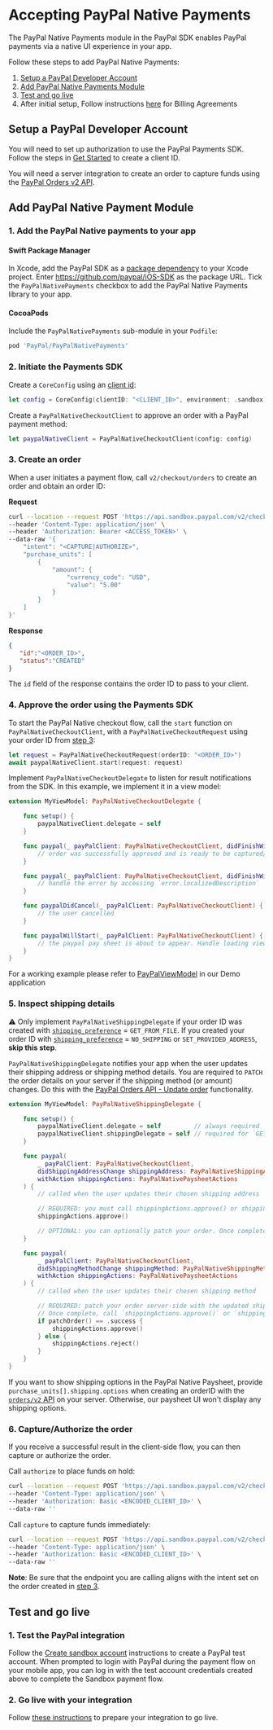# Accepting PayPal Native Payments

The PayPal Native Payments module in the PayPal SDK enables PayPal payments via a native UI experience in your app.

Follow these steps to add PayPal Native Payments:

1. [Setup a PayPal Developer Account](#setup-a-paypal-developer-account)
2. [Add PayPal Native Payments Module](#add-paypal-native-payments-module)
3. [Test and go live](#test-and-go-live)
4. After initial setup, Follow instructions [here](#billing-agreement) for Billing Agreements

## Setup a PayPal Developer Account

You will need to set up authorization to use the PayPal Payments SDK. 
Follow the steps in [Get Started](https://developer.paypal.com/api/rest/#link-getstarted) to create a client ID. 

You will need a server integration to create an order to capture funds using the [PayPal Orders v2 API](https://developer.paypal.com/docs/api/orders/v2). 

## Add PayPal Native Payment Module

### 1. Add the PayPal Native payments to your app

#### Swift Package Manager

In Xcode, add the PayPal SDK as a [package dependency](https://developer.apple.com/documentation/swift_packages/adding_package_dependencies_to_your_app) to your Xcode project. Enter https://github.com/paypal/iOS-SDK as the package URL. Tick the `PayPalNativePayments` checkbox to add the PayPal Native Payments library to your app.

#### CocoaPods

Include the `PayPalNativePayments` sub-module in your `Podfile`:

```ruby
pod 'PayPal/PayPalNativePayments'
```

### 2. Initiate the Payments SDK

Create a `CoreConfig` using an [client id](https://developer.paypal.com/api/rest/):

```swift
let config = CoreConfig(clientID: "<CLIENT_ID>", environment: .sandbox)
```

Create a `PayPalNativeCheckoutClient` to approve an order with a PayPal payment method:

```swift
let paypalNativeClient = PayPalNativeCheckoutClient(config: config)
```

### 3. Create an order

When a user initiates a payment flow, call `v2/checkout/orders` to create an order and obtain an order ID:

**Request**
```bash
curl --location --request POST 'https://api.sandbox.paypal.com/v2/checkout/orders/' \
--header 'Content-Type: application/json' \
--header 'Authorization: Bearer <ACCESS_TOKEN>' \
--data-raw '{
    "intent": "<CAPTURE|AUTHORIZE>",
    "purchase_units": [
        {
            "amount": {
                "currency_code": "USD",
                "value": "5.00"
            }
        }
    ]
}'
```

**Response**
```json
{
   "id":"<ORDER_ID>",
   "status":"CREATED"
}
```

The `id` field of the response contains the order ID to pass to your client.

### 4. Approve the order using the Payments SDK

To start the PayPal Native checkout flow, call the `start` function on `PayPalNativeCheckoutClient`, with a `PayPalNativeCheckoutRequest` using your order ID from [step 3](#3-create-an-order): 

```swift
let request = PayPalNativeCheckoutRequest(orderID: "<ORDER_ID>")
await paypalNativeClient.start(request: request)
```

Implement `PayPalNativeCheckoutDelegate` to listen for result notifications from the SDK. In this example, we implement it in a view model:

```swift
extension MyViewModel: PayPalNativeCheckoutDelegate {

    func setup() {
        paypalNativeClient.delegate = self
    }

    func paypal(_ payPalClient: PayPalNativeCheckoutClient, didFinishWithResult result: PayPalNativeCheckoutResult) {
        // order was successfully approved and is ready to be captured/authorized (see step 5)
    }

    func paypal(_ payPalClient: PayPalNativeCheckoutClient, didFinishWithError error: CoreSDKError) {
        // handle the error by accessing `error.localizedDescription`
    }

    func paypalDidCancel(_ payPalClient: PayPalNativeCheckoutClient) {
        // the user cancelled
    }

    func paypalWillStart(_ payPalClient: PayPalNativeCheckoutClient) {
        // the paypal pay sheet is about to appear. Handle loading views, spinners, etc.
    }
}
```

For a working example please refer to [PayPalViewModel](../../Demo/Demo/ViewModels/PayPalViewModel.swift) in our Demo application

### 5. Inspect shipping details

:warning: Only implement `PayPalNativeShippingDelegate` if your order ID was created with [`shipping_preference`](https://developer.paypal.com/docs/api/orders/v2/#definition-order_application_context) = `GET_FROM_FILE`. If you created your order ID with [`shipping_preference`](https://developer.paypal.com/docs/api/orders/v2/#definition-order_application_context) = `NO_SHIPPING` or `SET_PROVIDED_ADDRESS`, **skip this step**.

`PayPalNativeShippingDelegate` notifies your app when the user updates their shipping address or shipping method details. You are required to `PATCH` the order details on your server if the shipping method (or amount) changes. Do this with the [PayPal Orders API - Update order](https://developer.paypal.com/docs/api/orders/v2/#orders_patch) functionality.

```swift
extension MyViewModel: PayPalNativeShippingDelegate {

    func setup() {
        paypalNativeClient.delegate = self         // always required
        paypalNativeClient.shippingDelegate = self // required for `GET_FROM_FILE` orders
    }

    func paypal(
        _ payPalClient: PayPalNativeCheckoutClient,
        didShippingAddressChange shippingAddress: PayPalNativeShippingAddress,
        withAction shippingActions: PayPalNativePaysheetActions
    ) {
        // called when the user updates their chosen shipping address

        // REQUIRED: you must call shippingActions.approve() or shippingActions.reject() in this callback
        shippingActions.approve()

        // OPTIONAL: you can optionally patch your order. Once complete, call shippingActions.approve() if successful or shippingActions.reject() if not.
    }

    func paypal(
        _ payPalClient: PayPalNativeCheckoutClient,
        didShippingMethodChange shippingMethod: PayPalNativeShippingMethod,
        withAction shippingActions: PayPalNativePaysheetActions
    ) {
        // called when the user updates their chosen shipping method

        // REQUIRED: patch your order server-side with the updated shipping amount.
        // Once complete, call `shippingActions.approve()` or `shippingActions.reject()`
        if patchOrder() == .success {
            shippingActions.approve()
        } else {
            shippingActions.reject()
        }
    }
}
```

If you want to show shipping options in the PayPal Native Paysheet, provide `purchase_units[].shipping.options` when creating an orderID with the [`orders/v2` API](https://developer.paypal.com/docs/api/orders/v2/#definition-purchase_unit) on your server. Otherwise, our paysheet UI won't display any shipping options.

### 6. Capture/Authorize the order

If you receive a successful result in the client-side flow, you can then capture or authorize the order. 

Call `authorize` to place funds on hold:

```bash
curl --location --request POST 'https://api.sandbox.paypal.com/v2/checkout/orders/<ORDER_ID>/authorize' \
--header 'Content-Type: application/json' \
--header 'Authorization: Basic <ENCODED_CLIENT_ID>' \
--data-raw ''
```

Call `capture` to capture funds immediately:

```bash
curl --location --request POST 'https://api.sandbox.paypal.com/v2/checkout/orders/<ORDER_ID>/capture' \
--header 'Content-Type: application/json' \
--header 'Authorization: Basic <ENCODED_CLIENT_ID>' \
--data-raw ''
```

**Note**: Be sure that the endpoint you are calling aligns with the intent set on the order created in [step 3](#3-initiate-the-payments-sdk).

## Test and go live

### 1. Test the PayPal integration

Follow the [Create sandbox account](https://developer.paypal.com/api/rest/#link-createsandboxaccounts) instructions to create a PayPal test account.
When prompted to login with PayPal during the payment flow on your mobile app, you can log in with the test account credentials created above to complete the Sandbox payment flow. 

### 2. Go live with your integration

Follow [these instructions](https://developer.paypal.com/api/rest/production/) to prepare your integration to go live.
